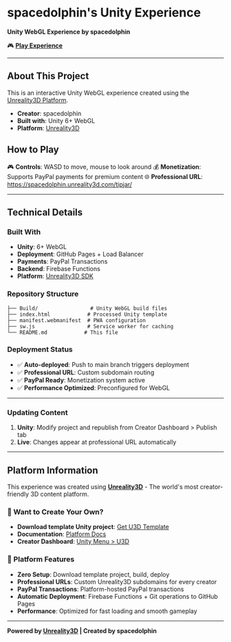 # spacedolphin's Unity Experience

**Unity WebGL Experience by spacedolphin**

🎮 **[Play Experience](https://spacedolphin.unreality3d.com/tipjar/)**

---

## About This Project

This is an interactive Unity WebGL experience created using the [Unreality3D Platform](https://unreality3d.com).

- **Creator**: spacedolphin
- **Built with**: Unity 6+ WebGL
- **Platform**: [Unreality3D](https://unreality3d.com)

## How to Play

🎮 **Controls**: WASD to move, mouse to look around
💰 **Monetization**: Supports PayPal payments for premium content
🌐 **Professional URL**: https://spacedolphin.unreality3d.com/tipjar/

---

## Technical Details

### Built With
- **Unity**: 6+ WebGL
- **Deployment**: GitHub Pages + Load Balancer
- **Payments**: PayPal Transactions
- **Backend**: Firebase Functions
- **Platform**: [Unreality3D SDK](https://github.com/unreality3d-platform/u3d-template)

### Repository Structure
```
├── Build/                 # Unity WebGL build files
├── index.html            # Processed Unity template
├── manifest.webmanifest  # PWA configuration
├── sw.js                 # Service worker for caching
└── README.md            # This file
```

### Deployment Status
- ✅ **Auto-deployed**: Push to main branch triggers deployment
- ✅ **Professional URL**: Custom subdomain routing 
- ✅ **PayPal Ready**: Monetization system active
- ✅ **Performance Optimized**: Preconfigured for WebGL

---

### Updating Content
1. **Unity**: Modify project and republish from Creator Dashboard > Publish tab
2. **Live**: Changes appear at professional URL automatically

---

## Platform Information

This experience was created using **[Unreality3D](https://unreality3d.com)** - The world's most creator-friendly 3D content platform.

### 🎯 Want to Create Your Own?
- **Download template Unity project**: [Get U3D Template](https://unreality3d.com/download-template)
- **Documentation**: [Platform Docs](https://unreality3d.com/docs)
- **Creator Dashboard**: [Unity Menu > U3D](https://unreality3d.com)

### 🔧 Platform Features
- **Zero Setup**: Download template project, build, deploy
- **Professional URLs**: Custom Unreality3D subdomains for every creator
- **PayPal Transactions**: Platform-hosted PayPal transactions  
- **Automatic Deployment**: Firebase Functions + Git operations to GitHub Pages
- **Performance**: Optimized for fast loading and smooth gameplay

---

**Powered by [Unreality3D](https://unreality3d.com) | Created by spacedolphin**